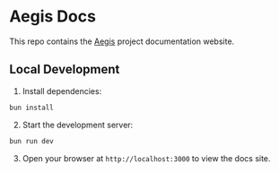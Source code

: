 # Aegis Docs

This repo contains the [Aegis](https://github.com/AEGIS-GAME/aegis) project documentation website.

## Local Development

1. Install dependencies:

```bash
bun install
```

2. Start the development server:

```bash
bun run dev
```

3. Open your browser at `http://localhost:3000` to view the docs site.
